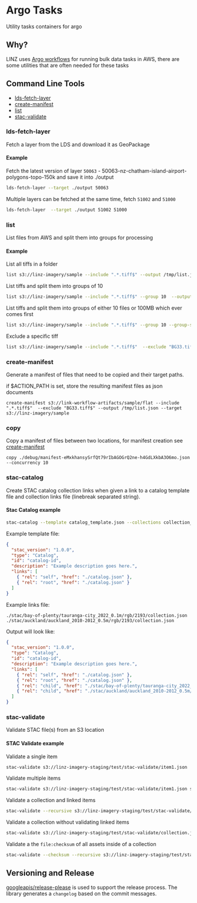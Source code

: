 # Argo Tasks

Utility tasks containers for argo

## Why?

LINZ uses [Argo workflows](https://argoproj.github.io/workflows/) for running bulk data tasks in AWS, there are some utilities that are often needed for these tasks

## Command Line Tools

- [lds-fetch-layer](#lds-fetch-layer)
- [create-manifest](#create-manifest)
- [list](#list)
- [stac-validate](#stac-validate)

### lds-fetch-layer

Fetch a layer from the LDS and download it as GeoPackage

#### Example

Fetch the latest version of layer `50063` - 50063-nz-chatham-island-airport-polygons-topo-150k and save it into ./output

```bash
lds-fetch-layer --target ./output 50063
```

Multiple layers can be fetched at the same time, fetch `51002` and `51000`

```bash
lds-fetch-layer  --target ./output 51002 51000
```

### list

List files from AWS and split them into groups for processing

#### Example

List all tiffs in a folder

```bash
list s3://linz-imagery/sample --include ".*.tiff$" --output /tmp/list.json
```

List tiffs and split them into groups of 10

```bash
list s3://linz-imagery/sample --include ".*.tiff$" --group 10  --output /tmp/list.json
```

List tiffs and split them into groups of either 10 files or 100MB which ever comes first

```bash
list s3://linz-imagery/sample --include ".*.tiff$" --group 10 --group-size 100MB --output /tmp/list.json
```

Exclude a specific tiff

```bash
list s3://linz-imagery/sample --include ".*.tiff$"  --exclude "BG33.tiff$" --output /tmp/list.json
```

### create-manifest

Generate a manifest of files that need to be copied and their target paths.

if $ACTION_PATH is set, store the resulting manifest files as json documents

```
create-manifest s3://link-workflow-artifacts/sample/flat --include ".*.tiff$"  --exclude "BG33.tiff$" --output /tmp/list.json --target s3://linz-imagery/sample
```

### copy

Copy a manifest of files between two locations, for manifest creation see [create-manifest](#create-manifest)

```
copy ./debug/manifest-eMxkhansySrfQt79rIbAGOGrQ2ne-h4GdLXkbA3O6mo.json --concurrency 10
```

### stac-catalog

Create STAC catalog collection links when given a link to a catalog template file and collection links file (linebreak separated string).

#### Stac Catalog example

```bash
stac-catalog --template catalog_template.json --collections collection_links.txt --output catalog.json
```

Example template file:

```json
{
  "stac_version": "1.0.0",
  "type": "Catalog",
  "id": "catalog-id",
  "description": "Example description goes here.",
  "links": [
    { "rel": "self", "href": "./catalog.json" },
    { "rel": "root", "href": "./catalog.json" }
  ]
}
```

Example links file:

```text
./stac/bay-of-plenty/tauranga-city_2022_0.1m/rgb/2193/collection.json
./stac/auckland/auckland_2010-2012_0.5m/rgb/2193/collection.json
```

Output will look like:

```json
{
  "stac_version": "1.0.0",
  "type": "Catalog",
  "id": "catalog-id",
  "description": "Example description goes here.",
  "links": [
    { "rel": "self", "href": "./catalog.json" },
    { "rel": "root", "href": "./catalog.json" },
    { "rel": "child", "href": "./stac/bay-of-plenty/tauranga-city_2022_0.1m/rgb/2193/collection.json" },
    { "rel": "child", "href": "./stac/auckland/auckland_2010-2012_0.5m/rgb/2193/collection.json" }
  ]
}
```

### stac-validate

Validate STAC file(s) from an S3 location

#### STAC Validate example

Validate a single item

```bash
stac-validate s3://linz-imagery-staging/test/stac-validate/item1.json
```

Validate multiple items

```bash
stac-validate s3://linz-imagery-staging/test/stac-validate/item1.json s3://linz-imagery/test/test/item2.json
```

Validate a collection and linked items

```bash
stac-validate --recursive s3://linz-imagery-staging/test/stac-validate/collection.json
```

Validate a collection without validating linked items

```bash
stac-validate s3://linz-imagery-staging/test/stac-validate/collection.json
```

Validate a the `file:checksum` of all assets inside of a collection

```bash
stac-validate --checksum --recursive s3://linz-imagery-staging/test/stac-validate/collection.json
```

## Versioning and Release

[googleapis/release-please](https://github.com/googleapis/release-please) is used to support the release process.
The library generates a `changelog` based on the commit messages.
